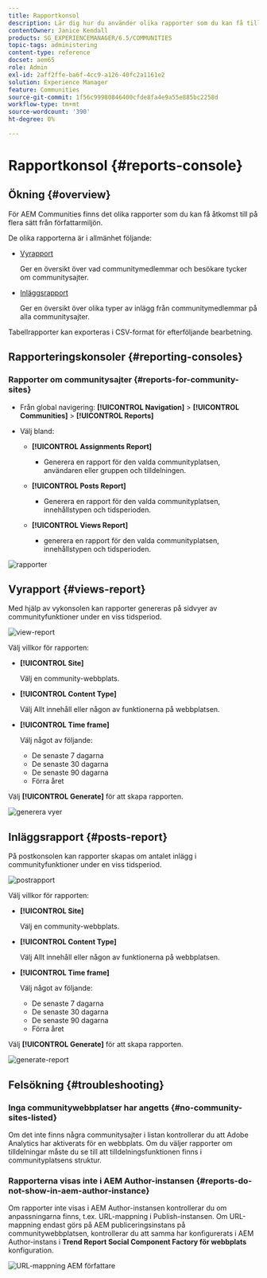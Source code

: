 ```yaml
---
title: Rapportkonsol
description: Lär dig hur du använder olika rapporter som du kan få tillgång till på flera sätt i Adobe Experience Manager Author-miljön.
contentOwner: Janice Kendall
products: SG_EXPERIENCEMANAGER/6.5/COMMUNITIES
topic-tags: administering
content-type: reference
docset: aem65
role: Admin
exl-id: 2aff2ffe-ba6f-4cc9-a126-40fc2a1161e2
solution: Experience Manager
feature: Communities
source-git-commit: 1f56c99980846400cfde8fa4e9a55e885bc2258d
workflow-type: tm+mt
source-wordcount: '390'
ht-degree: 0%

---
```


# Rapportkonsol {#reports-console}

## Ökning {#overview}

För AEM Communities finns det olika rapporter som du kan få åtkomst till på flera sätt från författarmiljön.

De olika rapporterna är i allmänhet följande:

* [Vyrapport](#views-report)

  Ger en översikt över vad communitymedlemmar och besökare tycker om communitysajter.

* [Inläggsrapport](#posts-report)

  Ger en översikt över olika typer av inlägg från communitymedlemmar på alla communitysajter.

Tabellrapporter kan exporteras i CSV-format för efterföljande bearbetning.

## Rapporteringskonsoler {#reporting-consoles}

### Rapporter om communitysajter {#reports-for-community-sites}

* Från global navigering: **[!UICONTROL Navigation]** > **[!UICONTROL Communities]** >  **[!UICONTROL Reports]**

* Välj bland:

   * **[!UICONTROL Assignments Report]**

      * Generera en rapport för den valda communityplatsen, användaren eller gruppen och tilldelningen.

   * **[!UICONTROL Posts Report]**

      * Generera en rapport för den valda communityplatsen, innehållstypen och tidsperioden.

   * **[!UICONTROL Views Report]**

      * generera en rapport för den valda communityplatsen, innehållstypen och tidsperioden.

![rapporter](assets/reports1.png)

## Vyrapport {#views-report}

Med hjälp av vykonsolen kan rapporter genereras på sidvyer av communityfunktioner under en viss tidsperiod.

![view-report](assets/view-report.png)

Välj villkor för rapporten:

* **[!UICONTROL Site]**

  Välj en community-webbplats.

* **[!UICONTROL Content Type]**

  Välj Allt innehåll eller någon av funktionerna på webbplatsen.

* **[!UICONTROL Time frame]**

  Välj något av följande:

   * De senaste 7 dagarna
   * De senaste 30 dagarna
   * De senaste 90 dagarna
   * Förra året

Välj **[!UICONTROL Generate]** för att skapa rapporten.

![generera vyer](assets/generate-views.png)

## Inläggsrapport {#posts-report}

På postkonsolen kan rapporter skapas om antalet inlägg i communityfunktioner under en viss tidsperiod.

![postrapport](assets/posts-report.png)

Välj villkor för rapporten:

* **[!UICONTROL Site]**

  Välj en community-webbplats.

* **[!UICONTROL Content Type]**

  Välj Allt innehåll eller någon av funktionerna på webbplatsen.

* **[!UICONTROL Time frame]**

  Välj något av följande:

   * De senaste 7 dagarna
   * De senaste 30 dagarna
   * De senaste 90 dagarna
   * Förra året

Välj **[!UICONTROL Generate]** för att skapa rapporten.

![generate-report](assets/generate-posts-report.png)

## Felsökning {#troubleshooting}

### Inga communitywebbplatser har angetts {#no-community-sites-listed}

Om det inte finns några communitysajter i listan kontrollerar du att Adobe Analytics har aktiverats för en webbplats. Om du väljer rapporter om tilldelningar måste du se till att tilldelningsfunktionen finns i communityplatsens struktur.

### Rapporterna visas inte i AEM Author-instansen {#reports-do-not-show-in-aem-author-instance}

Om rapporter inte visas i AEM Author-instansen kontrollerar du om anpassningarna finns, t.ex. URL-mappning i Publish-instansen. Om URL-mappning endast görs på AEM publiceringsinstans på communitywebbplatsen, kontrollerar du att samma har konfigurerats i AEM Author-instans i **Trend Report Social Component Factory för webbplats** konfiguration.

![URL-mappning AEM författare](assets/sitetrend.png)
